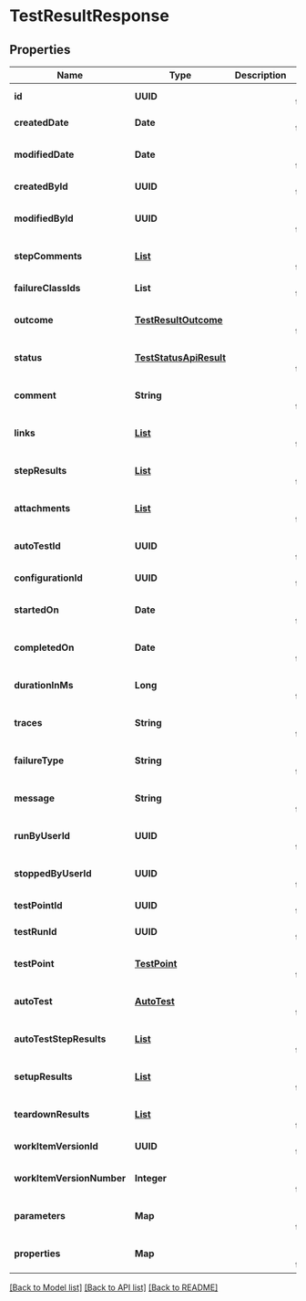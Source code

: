 # TestResultResponse
## Properties

| Name | Type | Description | Notes |
|------------ | ------------- | ------------- | -------------|
| **id** | **UUID** |  | [default to null] |
| **createdDate** | **Date** |  | [default to null] |
| **modifiedDate** | **Date** |  | [optional] [default to null] |
| **createdById** | **UUID** |  | [default to null] |
| **modifiedById** | **UUID** |  | [optional] [default to null] |
| **stepComments** | [**List**](StepCommentApiModel.md) |  | [optional] [default to null] |
| **failureClassIds** | **List** |  | [default to null] |
| **outcome** | [**TestResultOutcome**](TestResultOutcome.md) |  | [optional] [default to null] |
| **status** | [**TestStatusApiResult**](TestStatusApiResult.md) |  | [optional] [default to null] |
| **comment** | **String** |  | [optional] [default to null] |
| **links** | [**List**](Link.md) |  | [optional] [default to null] |
| **stepResults** | [**List**](StepResultApiModel.md) |  | [optional] [default to null] |
| **attachments** | [**List**](AttachmentApiResult.md) |  | [optional] [default to null] |
| **autoTestId** | **UUID** |  | [optional] [default to null] |
| **configurationId** | **UUID** |  | [default to null] |
| **startedOn** | **Date** |  | [optional] [default to null] |
| **completedOn** | **Date** |  | [optional] [default to null] |
| **durationInMs** | **Long** |  | [optional] [default to null] |
| **traces** | **String** |  | [optional] [default to null] |
| **failureType** | **String** |  | [optional] [default to null] |
| **message** | **String** |  | [optional] [default to null] |
| **runByUserId** | **UUID** |  | [optional] [default to null] |
| **stoppedByUserId** | **UUID** |  | [optional] [default to null] |
| **testPointId** | **UUID** |  | [default to null] |
| **testRunId** | **UUID** |  | [default to null] |
| **testPoint** | [**TestPoint**](TestPoint.md) |  | [optional] [default to null] |
| **autoTest** | [**AutoTest**](AutoTest.md) |  | [optional] [default to null] |
| **autoTestStepResults** | [**List**](AutoTestStepResult.md) |  | [optional] [default to null] |
| **setupResults** | [**List**](AutoTestStepResult.md) |  | [optional] [default to null] |
| **teardownResults** | [**List**](AutoTestStepResult.md) |  | [optional] [default to null] |
| **workItemVersionId** | **UUID** |  | [default to null] |
| **workItemVersionNumber** | **Integer** |  | [optional] [default to null] |
| **parameters** | **Map** |  | [optional] [default to null] |
| **properties** | **Map** |  | [optional] [default to null] |

[[Back to Model list]](../README.md#documentation-for-models) [[Back to API list]](../README.md#documentation-for-api-endpoints) [[Back to README]](../README.md)


